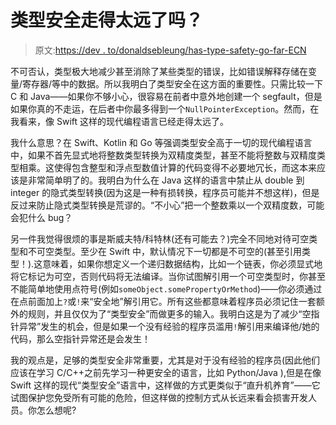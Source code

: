 # 类型安全走得太远了吗？

> 原文:[https://dev . to/donaldsebleung/has-type-safety-go-far-ECN](https://dev.to/donaldsebleung/has-type-safety-gone-too-far-ecn)

不可否认，类型极大地减少甚至消除了某些类型的错误，比如错误解释存储在变量/寄存器/等中的数据。所以我明白了类型安全在这方面的重要性。只需比较一下 C 和 Java——如果你不够小心，很容易在前者中意外地创建一个 segfault，但是如果你真的不走运，在后者中你最多得到一个`NullPointerException`。然而，在我看来，像 Swift 这样的现代编程语言已经走得太远了。

我什么意思？在 Swift、Kotlin 和 Go 等强调类型安全高于一切的现代编程语言中，如果不首先显式地将整数类型转换为双精度类型，甚至不能将整数与双精度类型相乘。这使得包含整型和浮点型数值计算的代码变得不必要地冗长，而这本来应该是非常简单明了的。我明白为什么在 Java 这样的语言中禁止从 double 到 integer 的隐式类型转换(因为这是一种有损转换，程序员可能并不想这样)，但是反过来防止隐式类型转换是荒谬的。“不小心”把一个整数乘以一个双精度数，可能会犯什么 bug？

另一件我觉得很烦的事是斯威夫特/科特林(还有可能去？)完全不同地对待可空类型和不可空类型。至少在 Swift 中，默认情况下一切都是不可空的(甚至引用类型！).这意味着，如果你想定义一个递归数据结构，比如一个链表，你必须显式地将它标记为可空，否则代码将无法编译。当你试图解引用一个可空类型时，你甚至不能简单地使用点符号(例如`someObject.somePropertyOrMethod`)——你必须通过在点前面加上`?`或`!`来“安全地”解引用它。所有这些都意味着程序员必须记住一套额外的规则，并且仅仅为了“类型安全”而做更多的输入。我明白这是为了减少“空指针异常”发生的机会，但是如果一个没有经验的程序员滥用`!`解引用来编译他/她的代码，那么空指针异常还是会发生！

我的观点是，足够的类型安全非常重要，尤其是对于没有经验的程序员(因此他们应该在学习 C/C++之前先学习一种更安全的语言，比如 Python/Java ),但是在像 Swift 这样的现代“类型安全”语言中，这样做的方式更类似于“直升机养育”——它试图保护您免受所有可能的危险，但这样做的控制方式从长远来看会损害开发人员。你怎么想呢?